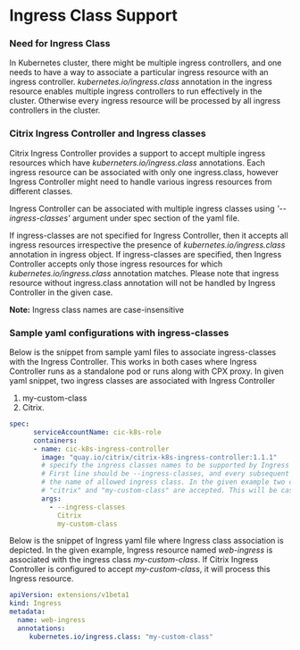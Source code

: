 # Ingress Class Support

### Need for Ingress Class

In Kubernetes cluster, there might be multiple ingress controllers, and one needs to have a way to associate a particular ingress resource with an ingress controller.
_kubernetes.io/ingress.class_ annotation in the ingress resource enables multiple ingress controllers to run effectively in the cluster. Otherwise every ingress resource will be processed by all ingress controllers in the cluster.

### Citrix Ingress Controller and Ingress classes

Citrix Ingress Controller provides a support to accept multiple ingress resources which have _kuberneters.io/ingress.class_ annotations. Each ingress resource can be associated with only one ingress.class,
however Ingress Controller might need to handle various ingress resources from different classes.

Ingress Controller can be associated with multiple ingress classes using *_'--ingress-classes'_* argument under spec section of the yaml file.

If ingress-classes are not specified for Ingress Controller, then it accepts all ingress resources irrespective the presence of _kubernetes.io/ingress.class_ annotation in ingress object.
If ingress-classes are specified, then Ingress Controller accepts only those ingress resources for which _kubernetes.io/ingress.class_ annotation matches. Please note that ingress resource without ingress.class annotation will not be handled by Ingress Controller in the given case.

**Note:** Ingress class names are case-insensitive

### Sample yaml configurations with ingress-classes 
Below is the snippet from sample yaml files to associate ingress-classes with the Ingress Controller. This works in both cases where Ingress Controller runs as a standalone pod or runs along with CPX proxy.
In given yaml snippet, two ingress classes are associated with Ingress Controller
  1) my-custom-class
  2) Citrix.

```yaml
spec:
      serviceAccountName: cic-k8s-role
      containers:
      - name: cic-k8s-ingress-controller
        image: "quay.io/citrix/citrix-k8s-ingress-controller:1.1.1"
        # specify the ingress classes names to be supported by Ingress Controller in args section.
        # First line should be --ingress-classes, and every subsequent line should be
        # the name of allowed ingress class. In the given example two classes named
        # "citrix" and "my-custom-class" are accepted. This will be case-insensitive.
        args:
          - --ingress-classes
            Citrix
            my-custom-class
```

Below is the snippet of Ingress yaml file where Ingress class association is depicted.
In the given example, Ingress resource named _web-ingress_ is associated with the ingress class _my-custom-class_.
If Citrix Ingress Controller is configured to accept _my-custom-class_, it will process this Ingress resource.

```yaml
apiVersion: extensions/v1beta1
kind: Ingress
metadata:
  name: web-ingress
  annotations:
     kubernetes.io/ingress.class: "my-custom-class"
```
